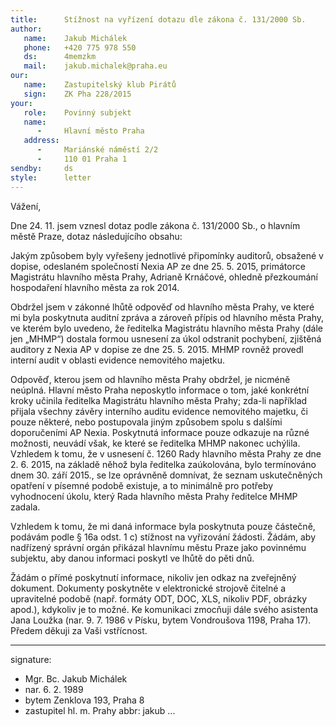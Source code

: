 ```yaml
---
title:      Stížnost na vyřízení dotazu dle zákona č. 131/2000 Sb.
author:
   name:    Jakub Michálek
   phone:   +420 775 978 550
   ds:      4memzkm
   mail:    jakub.michalek@praha.eu
our:
   name:    Zastupitelský klub Pirátů
   sign:    ZK Pha 228/2015
your:
   role:    Povinný subjekt
   name:    
      -     Hlavní město Praha
   address:
      -     Mariánské náměstí 2/2
      -     110 01 Praha 1
sendby:     ds
style:      letter
---
```


Vážení,

Dne 24. 11. jsem vznesl dotaz podle zákona č. 131/2000 Sb., o hlavním městě Praze, dotaz následujícího obsahu:

Jakým způsobem byly vyřešeny jednotlivé připomínky auditorů, obsažené v dopise, odeslaném společností Nexia AP ze dne 25. 5. 2015, primátorce Magistrátu hlavního města Prahy, Adrianě Krnáčové, ohledně přezkoumání hospodaření hlavního města za rok 2014.

Obdržel jsem v zákonné lhůtě odpověď od hlavního města Prahy, ve které mi byla poskytnuta auditní zpráva a zároveň přípis od hlavního města Prahy, ve kterém bylo uvedeno, že ředitelka Magistrátu hlavního města Prahy (dále jen „MHMP“) dostala formou usnesení za úkol odstranit pochybení, zjištěná auditory z Nexia AP v dopise ze dne 25. 5. 2015. MHMP rovněž provedl interní audit v oblasti evidence nemovitého majetku.

Odpověď, kterou jsem od hlavního města Prahy obdržel, je nicméně neúplná. Hlavní město Praha neposkytlo informace o tom, jaké konkrétní kroky učinila ředitelka Magistrátu hlavního města Prahy; zda-li například přijala všechny závěry interního auditu evidence nemovitého majetku, či pouze některé, nebo postupovala jiným způsobem spolu s dalšími doporučeními AP Nexia. Poskytnutá informace pouze odkazuje na různé možnosti, neuvádí však, ke které se ředitelka MHMP nakonec uchýlila. Vzhledem k tomu, že v usnesení č. 1260 Rady hlavního města Prahy ze dne 2. 6. 2015, na základě něhož byla ředitelka zaúkolována, bylo termínováno dnem 30. září 2015., se lze oprávněně domnívat, že seznam uskutečněných opatření v písemné podobě existuje, a to minimálně pro potřeby vyhodnocení úkolu, který Rada hlavního města Prahy ředitelce MHMP zadala. 

Vzhledem k tomu, že mi daná informace byla poskytnuta pouze částečně, podávám podle § 16a odst. 1 c) stížnost na vyřizování žádosti. Žádám, aby nadřízený správní orgán přikázal hlavnímu městu Praze jako povinnému subjektu, aby danou informaci poskytl ve lhůtě do pěti dnů.

Žádám o přímé poskytnutí informace, nikoliv jen odkaz na zveřejněný dokument. Dokumenty poskytněte v elektronické strojově čitelné a upravitelné podobě (např. formáty ODT, DOC, XLS, nikoliv PDF, obrázky apod.), kdykoliv je to možné. Ke komunikaci zmocňuji dále svého asistenta Jana Loužka (nar. 9. 7. 1986 v Písku, bytem Vondroušova 1198, Praha 17). Předem děkuji za Vaši vstřícnost. 

---
signature:
  - Mgr. Bc. Jakub Michálek
  - nar. 6. 2. 1989
  - bytem Zenklova 193, Praha 8
  - zastupitel hl. m. Prahy
abbr:       jakub
...

